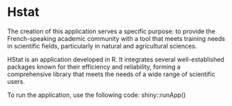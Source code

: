 # Hstat
The creation of this application serves a specific purpose: to provide the French-speaking academic community with a tool that meets training needs in scientific fields, particularly in natural and agricultural sciences.

HStat is an application developed in R. It integrates several well-established packages known for their efficiency and reliability, forming a comprehensive library that meets the needs of a wide range of scientific users.

To run the application, use the following code:
shiny::runApp()
